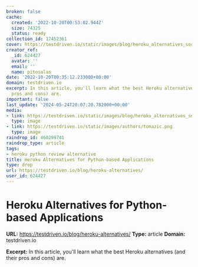 ```yaml
---
broken: false
cache:
  created: '2022-10-20T00:53:02.944Z'
  size: 74325
  status: ready
collection_id: 17452361
cover: https://testdriven.io/static/images/blog/heroku_alternatives_social_card.png
creator_ref:
  _id: 624427
  avatar: ''
  email: ''
  name: pitosalas
date: '2022-10-20T00:35:12.233000+00:00'
domain: testdriven.io
excerpt: In this article, you'll learn what the best Heroku alternatives (and their
  pros and cons) are.
important: false
last_update: '2024-05-24T20:07:20.782000+00:00'
media:
- link: https://testdriven.io/static/images/blog/heroku_alternatives_social_card.png
  type: image
- link: https://testdriven.io/static/images/authors/tomazic.png
  type: image
raindrop_id: 460299741
raindrop_type: article
tags:
- heroku python review alternative
title: Heroku Alternatives for Python-based Applications
type: drop
url: https://testdriven.io/blog/heroku-alternatives/
user_id: 624427
---
```


# Heroku Alternatives for Python-based Applications

**URL:** https://testdriven.io/blog/heroku-alternatives/
**Type:** article
**Domain:** testdriven.io

**Excerpt:** In this article, you'll learn what the best Heroku alternatives (and their pros and cons) are.
